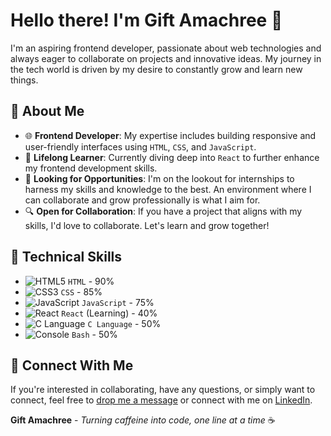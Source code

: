 # Hello there! I'm Gift Amachree 👋


I'm an aspiring frontend developer, passionate about web technologies and always eager to collaborate on projects and innovative ideas. My journey in the tech world is driven by my desire to constantly grow and learn new things.

## 🌱 About Me

- 🌐 **Frontend Developer**: My expertise includes building responsive and user-friendly interfaces using `HTML`, `CSS`, and `JavaScript`.
- 📘 **Lifelong Learner**: Currently diving deep into `React` to further enhance my frontend development skills.
- 🚀 **Looking for Opportunities**: I'm on the lookout for internships to harness my skills and knowledge to the best. An environment where I can collaborate and grow professionally is what I aim for.
- 🔍 **Open for Collaboration**: If you have a project that aligns with my skills, I'd love to collaborate. Let's learn and grow together!

## 💼 Technical Skills

- ![HTML5](https://img.icons8.com/color/20/html-5.png) `HTML` - 90%
- ![CSS3](https://img.icons8.com/color/20/css3.png) `CSS` - 85%
- ![JavaScript](https://img.icons8.com/color/20/javascript.png) `JavaScript` - 75%
- ![React](https://img.icons8.com/color/20/react-native.png) `React` (Learning) - 40%
- ![C Language](https://img.icons8.com/color/20/c-programming.png) `C Language` - 50%
- ![Console](https://img.icons8.com/color/20/console.png) `Bash` - 50%

## 💌 Connect With Me

If you're interested in collaborating, have any questions, or simply want to connect, feel free to [drop me a message](mailto:amakrigift2000@gmail.com) or connect with me on [LinkedIn](https://www.linkedin.com/in/gift-amachree-8a523623b/).

**Gift Amachree** - _Turning caffeine into code, one line at a time_ ☕️
